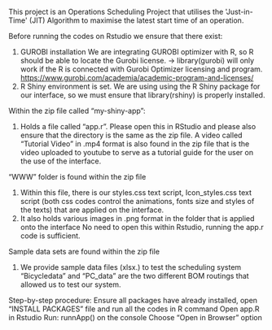 This project is an Operations Scheduling Project that utilises the 'Just-in-Time' (JIT) Algorithm to maximise the latest start time of an operation.

Before running the codes on Rstudio we ensure that there exist:
1. GUROBI installation
We are integrating GUROBI optimizer with R, so R should be able to locate the Gurobi license. 
→ library(gurobi) will only work if the R is connected with Gurobi Optimizer licensing and program. 
https://www.gurobi.com/academia/academic-program-and-licenses/ 
2. R Shiny environment is set. 
We are using using the R Shiny package for our interface, so we must ensure that library(rshiny) is properly installed. 

Within the zip file called “my-shiny-app”:
1. Holds a file called “app.r”. Please open this in RStudio and please also ensure that the directory is the same as the zip file.
A video called “Tutorial Video” in .mp4 format is also found in the zip file that is the video uploaded to youtube to serve as a tutorial guide for the user on the use of the interface. 

“WWW” folder is found within the zip file 
1. Within this file, there is our styles.css text script, Icon_styles.css text script 
(both css codes control the animations, fonts size and styles of the texts) that are  applied on the interface. 
2. It also holds various images in .png format in the folder that is applied onto the interface 
No need to open this within Rstudio, running the app.r code is sufficient. 

Sample data sets are found within the zip file
1. We provide sample data files (xlsx.) to test the scheduling system
“Bicycledata” and “PC_data” are the two different BOM routings that allowed us to test our system. 

Step-by-step procedure:
Ensure all packages have already installed, open “INSTALL PACKAGES” file and run all the codes in R command
Open app.R in Rstudio
Run: runnApp() on the console
Choose “Open in Browser” option 


